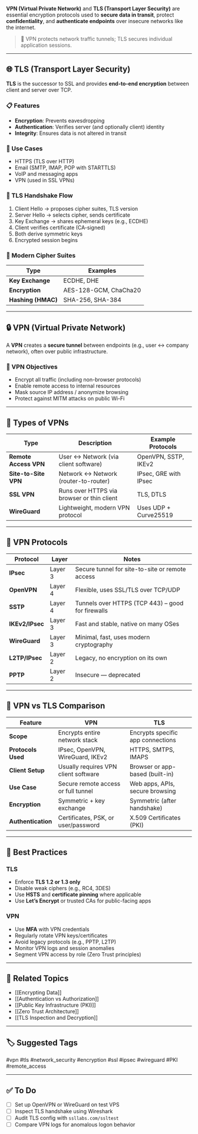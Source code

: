 **VPN (Virtual Private Network)** and **TLS (Transport Layer Security)** are essential encryption protocols used to **secure data in transit**, protect **confidentiality**, and **authenticate endpoints** over insecure networks like the internet.

> 🔐 VPN protects network traffic tunnels; TLS secures individual application sessions.

---

## 🌐 TLS (Transport Layer Security)

**TLS** is the successor to SSL and provides **end-to-end encryption** between client and server over TCP.

### 📋 Features
- **Encryption**: Prevents eavesdropping
- **Authentication**: Verifies server (and optionally client) identity
- **Integrity**: Ensures data is not altered in transit

### 🔧 Use Cases
- HTTPS (TLS over HTTP)
- Email (SMTP, IMAP, POP with STARTTLS)
- VoIP and messaging apps
- VPN (used in SSL VPNs)

### 🔐 TLS Handshake Flow

1. Client Hello → proposes cipher suites, TLS version
2. Server Hello → selects cipher, sends certificate
3. Key Exchange → shares ephemeral keys (e.g., ECDHE)
4. Client verifies certificate (CA-signed)
5. Both derive symmetric keys
6. Encrypted session begins

### 🔧 Modern Cipher Suites

| Type              | Examples              |
|-------------------|-----------------------|
| **Key Exchange**   | ECDHE, DHE            |
| **Encryption**     | AES-128-GCM, ChaCha20 |
| **Hashing (HMAC)** | SHA-256, SHA-384      |

---

## 🔒 VPN (Virtual Private Network)

A **VPN** creates a **secure tunnel** between endpoints (e.g., user ↔ company network), often over public infrastructure.

### 🎯 VPN Objectives

- Encrypt all traffic (including non-browser protocols)
- Enable remote access to internal resources
- Mask source IP address / anonymize browsing
- Protect against MITM attacks on public Wi-Fi

---

## 🧱 Types of VPNs

| Type          | Description                                      | Example Protocols      |
|---------------|--------------------------------------------------|-------------------------|
| **Remote Access VPN** | User ↔ Network (via client software)     | OpenVPN, SSTP, IKEv2    |
| **Site-to-Site VPN**  | Network ↔ Network (router-to-router)     | IPsec, GRE with IPsec   |
| **SSL VPN**           | Runs over HTTPS via browser or thin client | TLS, DTLS               |
| **WireGuard**         | Lightweight, modern VPN protocol         | Uses UDP + Curve25519   |

---

## 🔐 VPN Protocols

| Protocol     | Layer | Notes                                              |
|--------------|-------|----------------------------------------------------|
| **IPsec**    | Layer 3 | Secure tunnel for site-to-site or remote access |
| **OpenVPN**  | Layer 4 | Flexible, uses SSL/TLS over TCP/UDP             |
| **SSTP**     | Layer 4 | Tunnels over HTTPS (TCP 443) – good for firewalls |
| **IKEv2/IPsec** | Layer 3 | Fast and stable, native on many OSes          |
| **WireGuard**| Layer 3 | Minimal, fast, uses modern cryptography         |
| **L2TP/IPsec** | Layer 2 | Legacy, no encryption on its own              |
| **PPTP**     | Layer 2 | Insecure — deprecated                           |

---

## 📘 VPN vs TLS Comparison

| Feature             | VPN                                       | TLS                                |
|---------------------|--------------------------------------------|-------------------------------------|
| **Scope**            | Encrypts entire network stack              | Encrypts specific app connections   |
| **Protocols Used**   | IPsec, OpenVPN, WireGuard, IKEv2           | HTTPS, SMTPS, IMAPS                 |
| **Client Setup**     | Usually requires VPN client software       | Browser or app-based (built-in)     |
| **Use Case**         | Secure remote access or full tunnel        | Web apps, APIs, secure browsing     |
| **Encryption**       | Symmetric + key exchange                   | Symmetric (after handshake)         |
| **Authentication**   | Certificates, PSK, or user/password        | X.509 Certificates (PKI)            |

---

## 🧠 Best Practices

### TLS
- Enforce **TLS 1.2 or 1.3 only**
- Disable weak ciphers (e.g., RC4, 3DES)
- Use **HSTS** and **certificate pinning** where applicable
- Use **Let’s Encrypt** or trusted CAs for public-facing apps

### VPN
- Use **MFA** with VPN credentials
- Regularly rotate VPN keys/certificates
- Avoid legacy protocols (e.g., PPTP, L2TP)
- Monitor VPN logs and session anomalies
- Segment VPN access by role (Zero Trust principles)

---

## 🔗 Related Topics

- [[Encrypting Data]]
- [[Authentication vs Authorization]]
- [[Public Key Infrastructure (PKI)]]
- [[Zero Trust Architecture]]
- [[TLS Inspection and Decryption]]

---

## 🏷 Suggested Tags

#vpn #tls #network_security #encryption #ssl #ipsec #wireguard #PKI #remote_access

---

## ✅ To Do

- [ ] Set up OpenVPN or WireGuard on test VPS
- [ ] Inspect TLS handshake using Wireshark
- [ ] Audit TLS config with `ssllabs.com/ssltest`
- [ ] Compare VPN logs for anomalous logon behavior
